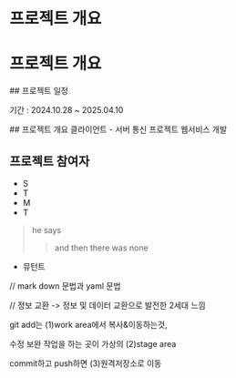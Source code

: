 # 프로젝트 개요
<h1>프로젝트 개요</h1>
## 프로젝트 일정
<p>기간 : 2024.10.28 ~ 2025.04.10<p>
## 프로젝트 개요
클라이언트 - 서버 통신 프로젝트 웹서비스 개발

## 프로젝트 참여자
- S
- T
- M
- T

>he says
>> and then there was none
* 뮤턴트



// mark down 문법과 yaml 문법

// 정보 교환 -> 정보 및 데이터 교환으로 발전한 2세대 느낌

git add는 (1)work area에서 복사&이동하는것,

수정 보완 작업을 하는 곳이 가상의 (2)stage area

commit하고 push하면 (3)원격저장소로 이동